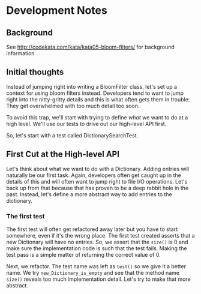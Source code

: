 # Development Notes

## Background

See http://codekata.com/kata/kata05-bloom-filters/ for background information

## Initial thoughts

Instead of jumping right into writing a BloomFilter class, let's set up a context for using bloom filters instead. Developers tend to want to jump right into the nitty-gritty details and this is what often gets them in trouble: They get overwhelmed with too much detail too soon.

To avoid this trap, we'll start with trying to define *what* we want to do at a high level. We'll use our tests to drive out our high-level API first.

So, let's start with a test called DictionarySearchTest.

## First Cut at the High-level API

Let's think about what we want to do with a Dictionary. Adding entries will naturally be our first task. Again, developers often get caught up in the details of this and will often want to jump right to file I/O operations. Let's back up from that because that has proven to be a deep  rabbit hole in the past. Instead, let's define a more abstract way to add entries to the dictionary.

### The first test

The first test will often get refactored away later but you have to start somewhere, even if it's the wrong place. The first test created asserts that a new Dictionary will have no entries. So, we assert that the ``size()`` is 0 and make sure the implementation code is such that the test fails. Making the test pass is a simple matter of returning the correct value of 0.

Next, we refactor. The test name was left as ``test()`` so we give it a better name. We try ``new_Dictionary_is_empty`` and see that the method name ``size()`` reveals too much implementation detail. Let's try to make that more abstract.
 